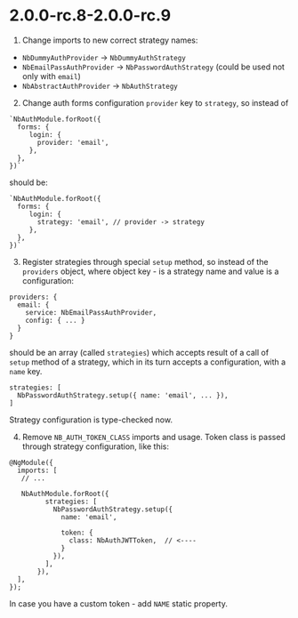 <a name="2.0.0-rc.8-2.0.0-rc.9"></a>
# 2.0.0-rc.8-2.0.0-rc.9

1. Change imports to new correct strategy names:

- `NbDummyAuthProvider` -> `NbDummyAuthStrategy`
- `NbEmailPassAuthProvider` -> `NbPasswordAuthStrategy` (could be used not only with `email`)
- `NbAbstractAuthProvider` -> `NbAuthStrategy`


2. Change auth forms configuration `provider` key to `strategy`, so instead of 

```
`NbAuthModule.forRoot({
  forms: {
     login: {
       provider: 'email',
     },
  },
})`
```

should be:
```
`NbAuthModule.forRoot({
  forms: {
     login: {
       strategy: 'email', // provider -> strategy
     },
  },
})` 
```

3. Register strategies through special `setup` method, so instead of the `providers` object, 
where object key - is a strategy name and value is a configuration:  

```
providers: {
  email: {
    service: NbEmailPassAuthProvider,
    config: { ... }
  }
}
```

should be an array (called `strategies`) which accepts result of a call of `setup` method of a strategy,
which in its turn accepts a configuration, with a `name` key.

```
strategies: [
  NbPasswordAuthStrategy.setup({ name: 'email', ... }),
]
```

Strategy configuration is type-checked now.

4. Remove `NB_AUTH_TOKEN_CLASS` imports and usage.
Token class is passed through strategy configuration, like this:

```
@NgModule({
  imports: [
   // ...

   NbAuthModule.forRoot({
         strategies: [
           NbPasswordAuthStrategy.setup({
             name: 'email',

             token: {
               class: NbAuthJWTToken,  // <----
             }
           }),
         ],
       }),
  ],
});
```

In case you have a custom token - add `NAME` static property.

